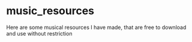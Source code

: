 # music_resources
Here are some musical resources I have made, that are free to download and use without restriction
